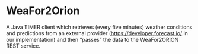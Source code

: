 # WeaFor2Orion
A Java TIMER client which retrieves (every five minutes) weather conditions and predictions from an external provider (https://developer.forecast.io/ in our implementation) and then “passes” the data to the WeaFor2ORION REST service.
